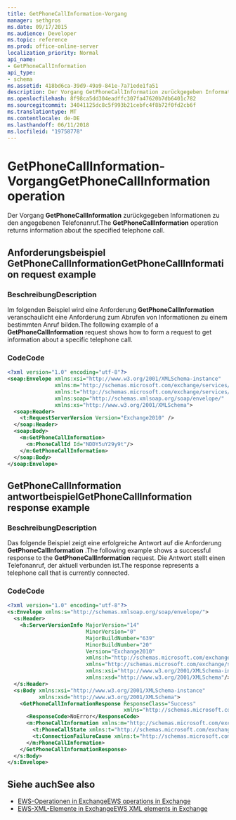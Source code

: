 ```yaml
---
title: GetPhoneCallInformation-Vorgang
manager: sethgros
ms.date: 09/17/2015
ms.audience: Developer
ms.topic: reference
ms.prod: office-online-server
localization_priority: Normal
api_name:
- GetPhoneCallInformation
api_type:
- schema
ms.assetid: 418bd6ca-39d9-49a9-841e-7a71ede1fa51
description: Der Vorgang GetPhoneCallInformation zurückgegeben Informationen zu den angegebenen Telefonanruf.
ms.openlocfilehash: 8f98ca5dd304eadffc307fa47620b7db6401c782
ms.sourcegitcommit: 34041125dc8c5f993b21cebfc4f8b72f0fd2cb6f
ms.translationtype: MT
ms.contentlocale: de-DE
ms.lasthandoff: 06/11/2018
ms.locfileid: "19758778"
---
```

# <a name="getphonecallinformation-operation"></a><span data-ttu-id="086db-103">GetPhoneCallInformation-Vorgang</span><span class="sxs-lookup"><span data-stu-id="086db-103">GetPhoneCallInformation operation</span></span>

<span data-ttu-id="086db-104">Der Vorgang **GetPhoneCallInformation** zurückgegeben Informationen zu den angegebenen Telefonanruf.</span><span class="sxs-lookup"><span data-stu-id="086db-104">The **GetPhoneCallInformation** operation returns information about the specified telephone call.</span></span> 
  
## <a name="getphonecallinformation-request-example"></a><span data-ttu-id="086db-105">Anforderungsbeispiel GetPhoneCallInformation</span><span class="sxs-lookup"><span data-stu-id="086db-105">GetPhoneCallInformation request example</span></span>

### <a name="description"></a><span data-ttu-id="086db-106">Beschreibung</span><span class="sxs-lookup"><span data-stu-id="086db-106">Description</span></span>

<span data-ttu-id="086db-107">Im folgenden Beispiel wird eine Anforderung **GetPhoneCallInformation** veranschaulicht eine Anforderung zum Abrufen von Informationen zu einem bestimmten Anruf bilden.</span><span class="sxs-lookup"><span data-stu-id="086db-107">The following example of a **GetPhoneCallInformation** request shows how to form a request to get information about a specific telephone call.</span></span> 
  
### <a name="code"></a><span data-ttu-id="086db-108">Code</span><span class="sxs-lookup"><span data-stu-id="086db-108">Code</span></span>

```xml
<?xml version="1.0" encoding="utf-8"?>
<soap:Envelope xmlns:xsi="http://www.w3.org/2001/XMLSchema-instance"
               xmlns:m="http://schemas.microsoft.com/exchange/services/2006/messages"
               xmlns:t="http://schemas.microsoft.com/exchange/services/2006/types"
               xmlns:soap="http://schemas.xmlsoap.org/soap/envelope/"
               xmlns:xs="http://www.w3.org/2001/XMLSchema">
  <soap:Header>
    <t:RequestServerVersion Version="Exchange2010" />
  </soap:Header>
  <soap:Body>
    <m:GetPhoneCallInformation>
      <m:PhoneCallId Id="NDDY5uY29y9t"/>
    </m:GetPhoneCallInformation>
  </soap:Body>
</soap:Envelope>
```

## <a name="getphonecallinformation-response-example"></a><span data-ttu-id="086db-109">GetPhoneCallInformation antwortbeispiel</span><span class="sxs-lookup"><span data-stu-id="086db-109">GetPhoneCallInformation response example</span></span>

### <a name="description"></a><span data-ttu-id="086db-110">Beschreibung</span><span class="sxs-lookup"><span data-stu-id="086db-110">Description</span></span>

<span data-ttu-id="086db-111">Das folgende Beispiel zeigt eine erfolgreiche Antwort auf die Anforderung **GetPhoneCallInformation** .</span><span class="sxs-lookup"><span data-stu-id="086db-111">The following example shows a successful response to the **GetPhoneCallInformation** request.</span></span> <span data-ttu-id="086db-112">Die Antwort stellt einen Telefonanruf, der aktuell verbunden ist.</span><span class="sxs-lookup"><span data-stu-id="086db-112">The response represents a telephone call that is currently connected.</span></span> 
  
### <a name="code"></a><span data-ttu-id="086db-113">Code</span><span class="sxs-lookup"><span data-stu-id="086db-113">Code</span></span>

```xml
<?xml version="1.0" encoding="utf-8"?>
<s:Envelope xmlns:s="http://schemas.xmlsoap.org/soap/envelope/">
  <s:Header>
    <h:ServerVersionInfo MajorVersion="14" 
                         MinorVersion="0" 
                         MajorBuildNumber="639" 
                         MinorBuildNumber="20" 
                         Version="Exchange2010" 
                         xmlns:h="http://schemas.microsoft.com/exchange/services/2006/types" 
                         xmlns="http://schemas.microsoft.com/exchange/services/2006/types" 
                         xmlns:xsi="http://www.w3.org/2001/XMLSchema-instance" 
                         xmlns:xsd="http://www.w3.org/2001/XMLSchema"/>
  </s:Header>
  <s:Body xmlns:xsi="http://www.w3.org/2001/XMLSchema-instance" 
          xmlns:xsd="http://www.w3.org/2001/XMLSchema">
    <GetPhoneCallInformationResponse ResponseClass="Success" 
                                     xmlns="http://schemas.microsoft.com/exchange/services/2006/messages">
      <ResponseCode>NoError</ResponseCode>
      <m:PhoneCallInformation xmlns:m="http://schemas.microsoft.com/exchange/services/2006/messages">
        <t:PhoneCallState xmlns:t="http://schemas.microsoft.com/exchange/services/2006/types">Connected</t:PhoneCallState>
        <t:ConnectionFailureCause xmlns:t="http://schemas.microsoft.com/exchange/services/2006/types">None</t:ConnectionFailureCause>
      </m:PhoneCallInformation>
    </GetPhoneCallInformationResponse>
  </s:Body>
</s:Envelope>
```

## <a name="see-also"></a><span data-ttu-id="086db-114">Siehe auch</span><span class="sxs-lookup"><span data-stu-id="086db-114">See also</span></span>

- [<span data-ttu-id="086db-115">EWS-Operationen in Exchange</span><span class="sxs-lookup"><span data-stu-id="086db-115">EWS operations in Exchange</span></span>](ews-operations-in-exchange.md)
- [<span data-ttu-id="086db-116">EWS-XML-Elemente in Exchange</span><span class="sxs-lookup"><span data-stu-id="086db-116">EWS XML elements in Exchange</span></span>](ews-xml-elements-in-exchange.md)

